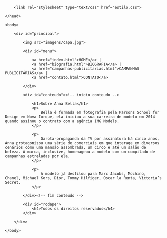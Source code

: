 <!DOCTYPE html>
<html>
	<head>
		<title>Anna Bella Oficial</title>
		<meta charset="utf-8">

		<link rel="stylesheet" type="text/css" href="estilo.css">
		
	</head>

	<body>

		<div id="principal">
			
			<img src="imagens/capa.jpg">

			<div id="menu">
				
				<a href="index.html">HOME</a> | 
				<a href="biografia.html">BIOGRAFIA</a> | 
				<a href="campanhas-publicitarias.html">CAMPANHAS PUBLICITÁRIAS</a> | 
				<a href="contato.html">CONTATO</a> 

			</div>

			<div id="conteudo"><!-- inicio conteudo -->
				
				<h1>Sobre Anna Bella</h1>
				<p>
					Bella é formada em fotografia pela Parsons School for Design em Nova Iorque, ela iniciou a sua carreira de modelo em 2014 quando assinou o contrato com a agência IMG Models. 
				</p>

				<p>
					Garota-propaganda da TV por assinatura há cinco anos, Anna protagonizou uma série de comerciais em que interage em diversos cenários como uma mansão assombrada, um circo e até um salão de beleza. A marca, inclusive, homenageou a modelo com um compilado de campanhas estreladas por ela.
				</p>

				<p>
					A modelo já desfilou para Marc Jacobs, Mochino, Chanel, Michael Kors, Dior, Tommy Hilfiger, Oscar la Renta, Victoria’s Secret.
				</p>

			</div><!-- fim conteudo -->

			<div id="rodape">
				<h4>Todos os direitos reservados</h4>
			</div>

		</div>

	</body>

</html>
